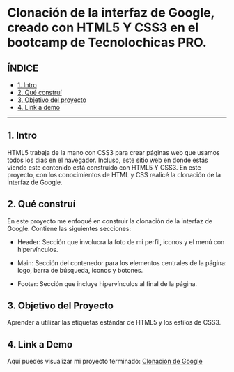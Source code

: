 # Clonación de la interfaz de Google, creado con HTML5 Y CSS3 en el bootcamp de Tecnolochicas PRO.

## **ÍNDICE**

* [1. Intro](#)
* [2. Qué construí](#)
* [3. Objetivo del proyecto](#)
* [4. Link a demo](#)
****

## 1. Intro
HTML5 trabaja de la mano con CSS3 para crear páginas web que usamos todos los dias en el navegador. Incluso, este sitio web en donde estás viendo este contenido está construido con HTML5 Y CSS3. En este proyecto, con los conocimientos de HTML y CSS realicé la clonación de la interfaz de Google.

## 2. Qué construí

En este proyecto me enfoqué en construir la clonación de la interfaz de Google. Contiene las siguientes secciones:

* Header: Sección que involucra la foto de mi perfil, iconos y el menú con hipervínculos.

* Main: Sección del contenedor para los elementos centrales de la página: logo, barra de búsqueda, iconos y botones.

* Footer: Sección que incluye hipervínculos al final de la página.

## 3. Objetivo del Proyecto
Aprender a utilizar las etiquetas estándar de HTML5 y los estilos de CSS3.

## 4. Link a Demo
Aquí puedes visualizar mi proyecto terminado: [Clonación de Google](#)

